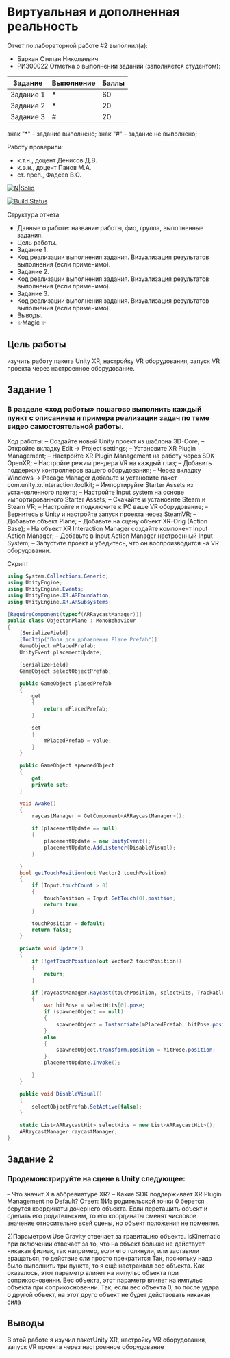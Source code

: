 # Виртуальная и дополненная реальность
Отчет по лабораторной работе #2 выполнил(а):
- Баркан Степан Николаевич
- РИ300022
Отметка о выполнении заданий (заполняется студентом):

| Задание | Выполнение | Баллы |
| ------ | ------ | ------ |
| Задание 1 | * | 60 |
| Задание 2 | * | 20 |
| Задание 3 | # | 20 |

знак "*" - задание выполнено; знак "#" - задание не выполнено;

Работу проверили:
- к.т.н., доцент Денисов Д.В.
- к.э.н., доцент Панов М.А.
- ст. преп., Фадеев В.О.

[![N|Solid](https://cldup.com/dTxpPi9lDf.thumb.png)](https://nodesource.com/products/nsolid)

[![Build Status](https://travis-ci.org/joemccann/dillinger.svg?branch=master)](https://travis-ci.org/joemccann/dillinger)

Структура отчета

- Данные о работе: название работы, фио, группа, выполненные задания.
- Цель работы.
- Задание 1.
- Код реализации выполнения задания. Визуализация результатов выполнения (если применимо).
- Задание 2.
- Код реализации выполнения задания. Визуализация результатов выполнения (если применимо).
- Задание 3.
- Код реализации выполнения задания. Визуализация результатов выполнения (если применимо).
- Выводы.
- ✨Magic ✨

## Цель работы
изучить работу пакета Unity XR, настройку VR оборудования, запуск VR проекта через настроенное оборудование.

## Задание 1
### В разделе «ход работы» пошагово выполнить каждый пункт с описанием и примера реализации задач по теме видео самостоятельной работы.
Ход работы:
– Создайте новый Unity проект из шаблона 3D-Core;
– Откройте вкладку Edit -> Project settings;
– Установите XR Plugin Management;
– Настройте XR Plugin Management на работу через SDK OpenXR;
– Настройте режим рендера VR на каждый глаз;
– Добавить поддержку контроллеров вашего оборудования;
– Через вкладку Windows -> Pacage Manager добавьте и установите пакет
com.unity.xr.interaction.toolkit;
– Импортируйте Starter Assets из установленного пакета;
– Настройте Input system на основе импортированного Starter Assets;
– Скачайте и установите Steam и Steam VR;
– Настройте и подключите к PC ваше VR оборудование;
– Вернитесь в Unity и настройте запуск проекта через SteamVR;
– Добавьте объект Plane;
– Добавьте на сцену объект XR-Orig (Action Base);
– На объект XR Interaction Manager создайте компонент Input Action
Manager;
– Добавьте в Input Action Manager настроенный Input System;
– Запустите проект и убедитесь, что он воспроизводится на VR
оборудовании.

Cкрипт
```c#
using System.Collections.Generic;
using UnityEngine;
using UnityEngine.Events;
using UnityEngine.XR.ARFoundation;
using UnityEngine.XR.ARSubsystems;

[RequireComponent(typeof(ARRaycastManager))]
public class ObjectonPlane : MonoBehaviour
{
    [SerializeField]
    [Tooltip("Поля для добавления Plane Prefab")]
    GameObject mPlacedPrefab;
    UnityEvent placementUpdate;

    [SerializeField]
    GameObject selectObjectPrefab;

    public GameObject plasedPrefab
    {
        get
        {
            return mPlacedPrefab;
        }

        set
        {
            mPlacedPrefab = value;
        }
    }

    public GameObject spawnedObject
    {
        get;
        private set;
    }

    void Awake()
    {
        raycastManager = GetComponent<ARRaycastManager>();

        if (placementUpdate == null)
        {
            placementUpdate = new UnityEvent();
            placementUpdate.AddListener(DisableVisual);
        }

    }
    bool getTouchPosition(out Vector2 touchPosition)
    {
        if (Input.touchCount > 0)
        {
            touchPosition = Input.GetTouch(0).position;
            return true;
        }

        touchPosition = default;
        return false;
    }

    private void Update()
    {
        if (!getTouchPosition(out Vector2 touchPosition))
        {
            return;
        }

        if (raycastManager.Raycast(touchPosition, selectHits, TrackableType.PlaneWithinPolygon))
        {
            var hitPose = selectHits[0].pose;
            if (spawnedObject == null)
            {
                spawnedObject = Instantiate(mPlacedPrefab, hitPose.position, hitPose.rotation);
            }
            else
            {
                spawnedObject.transform.position = hitPose.position;
            }
            placementUpdate.Invoke();

        }
    }

    public void DisableVisual()
    {
        selectObjectPrefab.SetActive(false);
    }

    static List<ARRaycastHit> selectHits = new List<ARRaycastHit>();
    ARRaycastManager raycastManager;
}
```

## Задание 2
### Продемонстрируйте на сцене в Unity следующее:
– Что значит X в аббревиатуре XR?
– Какие SDK поддерживает XR Plugin Management по Default?
Ответ:
1)Из родительской точки 0 берется берутся координаты дочернего объекта. Если перетащить объект и сделать его родительским, то его координаты сменят числовое значение относительно всей сцены, но объект положения не поменяет.

2)Параметром Use Gravity отвечает за гравитацию объекта. IsKinematic при включении отвечает за то, что на объект больше не действует никакая физиак, так например, если его толкнули, или заставили вращаться, то действие сли просто прекратится Так, поскольку надо было выполнить три пункта, то я ещё настраивал вес объекта. Как оказалось, этот параметр влияет на импульс объекта при соприкосновенни. Вес объекта, этот параметр влияет на импульс объекта при соприкосновенни. Так, если вес объекта 0, то после удара о другой объект, на этот друго объект не будет действовать никакая сила

## Выводы
В этой работе я изучил пакетUnity XR, настройку VR оборудования, запуск VR проекта через настроенное оборудование
